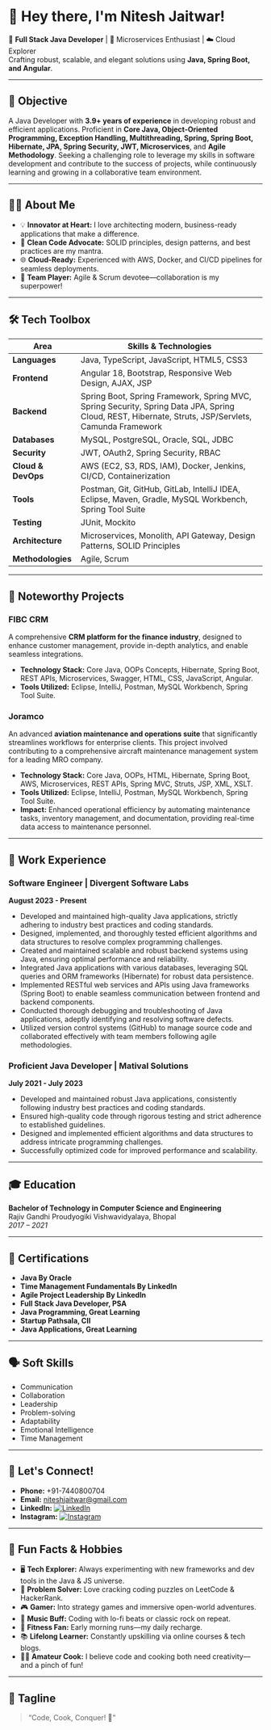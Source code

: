 # 👋 Hey there, I'm Nitesh Jaitwar!

🌟 **Full Stack Java Developer** | 🚀 Microservices Enthusiast | ☁️ Cloud Explorer  
Crafting robust, scalable, and elegant solutions using **Java, Spring Boot, and Angular**.

---

## 🎯 Objective

A Java Developer with **3.9+ years of experience** in developing robust and efficient applications. Proficient in **Core Java, Object-Oriented Programming, Exception Handling, Multithreading, Spring, Spring Boot, Hibernate, JPA, Spring Security, JWT, Microservices**, and **Agile Methodology**. Seeking a challenging role to leverage my skills in software development and contribute to the success of projects, while continuously learning and growing in a collaborative team environment.

---

## 🧑‍💻 About Me

- 💡 **Innovator at Heart:** I love architecting modern, business-ready applications that make a difference.
- 🎯 **Clean Code Advocate:** SOLID principles, design patterns, and best practices are my mantra.
- 🌐 **Cloud-Ready:** Experienced with AWS, Docker, and CI/CD pipelines for seamless deployments.
- 🧩 **Team Player:** Agile & Scrum devotee—collaboration is my superpower!

---

## 🛠️ Tech Toolbox

| Area               | Skills & Technologies                                                                                                                                                                   |
|--------------------|-----------------------------------------------------------------------------------------------------------------------------------------------------------------------------------------|
| **Languages**      | Java, TypeScript, JavaScript, HTML5, CSS3                                                                                                                                              |
| **Frontend**       | Angular 18, Bootstrap, Responsive Web Design, AJAX, JSP                                                                                                                                |
| **Backend**        | Spring Boot, Spring Framework, Spring MVC, Spring Security, Spring Data JPA, Spring Cloud, REST, Hibernate, Struts, JSP/Servlets, Camunda Framework                                    |
| **Databases**      | MySQL, PostgreSQL, Oracle, SQL, JDBC                                                                                                                                                   |
| **Security**       | JWT, OAuth2, Spring Security, RBAC                                                                                                                                                     |
| **Cloud & DevOps** | AWS (EC2, S3, RDS, IAM), Docker, Jenkins, CI/CD, Containerization                                                                                                                      |
| **Tools**          | Postman, Git, GitHub, GitLab, IntelliJ IDEA, Eclipse, Maven, Gradle, MySQL Workbench, Spring Tool Suite                                                                                |
| **Testing**        | JUnit, Mockito                                                                                                                                                                         |
| **Architecture**   | Microservices, Monolith, API Gateway, Design Patterns, SOLID Principles                                                                                                                |
| **Methodologies**  | Agile, Scrum                                                                                                                                                                           |

---

## 🚀 Noteworthy Projects

### FIBC CRM
A comprehensive **CRM platform for the finance industry**, designed to enhance customer management, provide in-depth analytics, and enable seamless integrations.
- **Technology Stack:** Core Java, OOPs Concepts, Hibernate, Spring Boot, REST APIs, Microservices, Swagger, HTML, CSS, JavaScript, Angular.
- **Tools Utilized:** Eclipse, IntelliJ, Postman, MySQL Workbench, Spring Tool Suite.

### Joramco
An advanced **aviation maintenance and operations suite** that significantly streamlines workflows for enterprise clients. This project involved contributing to a comprehensive aircraft maintenance management system for a leading MRO company.
- **Technology Stack:** Core Java, OOPs, HTML, Hibernate, Spring Boot, AWS, Microservices, REST APIs, Spring MVC, Struts, JSP, XML, XSLT.
- **Tools Utilized:** Eclipse, IntelliJ, Postman, MySQL Workbench, Spring Tool Suite.
- **Impact:** Enhanced operational efficiency by automating maintenance tasks, inventory management, and documentation, providing real-time data access to maintenance personnel.

---

## 💼 Work Experience

### Software Engineer | Divergent Software Labs
**August 2023 - Present**
- Developed and maintained high-quality Java applications, strictly adhering to industry best practices and coding standards.
- Designed, implemented, and thoroughly tested efficient algorithms and data structures to resolve complex programming challenges.
- Created and maintained scalable and robust backend systems using Java, ensuring optimal performance and reliability.
- Integrated Java applications with various databases, leveraging SQL queries and ORM frameworks (Hibernate) for robust data persistence.
- Implemented RESTful web services and APIs using Java frameworks (Spring Boot) to enable seamless communication between frontend and backend components.
- Conducted thorough debugging and troubleshooting of Java applications, adeptly identifying and resolving software defects.
- Utilized version control systems (GitHub) to manage source code and collaborated effectively with team members following agile methodologies.

### Proficient Java Developer | Matival Solutions
**July 2021 - July 2023**
- Developed and maintained robust Java applications, consistently following industry best practices and coding standards.
- Ensured high-quality code through rigorous testing and strict adherence to established guidelines.
- Designed and implemented efficient algorithms and data structures to address intricate programming challenges.
- Successfully optimized code for improved performance and scalability.

---

## 🎓 Education

**Bachelor of Technology in Computer Science and Engineering**  
Rajiv Gandhi Proudyogiki Vishwavidyalaya, Bhopal  
*2017 – 2021*

---

## 📜 Certifications

- **Java By Oracle**
- **Time Management Fundamentals By LinkedIn**
- **Agile Project Leadership By LinkedIn**
- **Full Stack Java Developer, PSA**
- **Java Programming, Great Learning**
- **Startup Pathsala, CII**
- **Java Applications, Great Learning**

---

## 🗣️ Soft Skills

- Communication
- Collaboration
- Leadership
- Problem-solving
- Adaptability
- Emotional Intelligence
- Time Management

---

## 🤝 Let's Connect!

- **Phone:** +91-7440800704
- **Email:** niteshjaitwar@gmail.com
- **LinkedIn:** [![LinkedIn](https://img.shields.io/badge/LinkedIn-blue?logo=linkedin&style=flat-square)](https://www.linkedin.com/in/niteshjaitwar/)
- **Instagram:** [![Instagram](https://img.shields.io/badge/Instagram-purple?logo=instagram&style=flat-square)](https://www.instagram.com/nitesh_jaitwar/)

---

## 🧩 Fun Facts & Hobbies

- 🖥️ **Tech Explorer:** Always experimenting with new frameworks and dev tools in the Java & JS universe.
- 🧠 **Problem Solver:** Love cracking coding puzzles on LeetCode & HackerRank.
- 🎮 **Gamer:** Into strategy games and immersive open-world adventures.
- 🎵 **Music Buff:** Coding with lo-fi beats or classic rock on repeat.
- 🏃 **Fitness Fan:** Early morning runs—my daily recharge.
- 📚 **Lifelong Learner:** Constantly upskilling via online courses & tech blogs.
- 👨‍🍳 **Amateur Cook:** I believe code and cooking both need creativity—and a pinch of fun!

---

## 💬 Tagline

> “Code, Cook, Conquer! 🚀”
